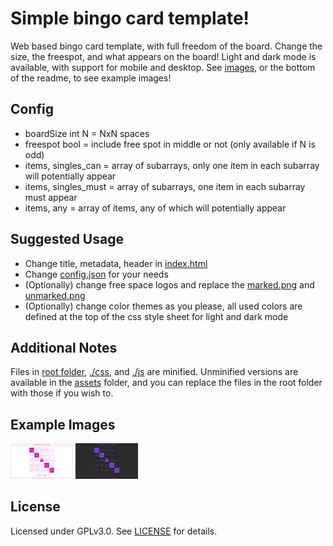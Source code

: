 # Simple bingo card template!

Web based bingo card template, with full freedom of the board. Change the size, the freespot, and what appears on the board! Light and dark mode is available, with support for mobile and desktop. See [images](./images/examples), or the bottom of the readme, to see example images!

## Config

- boardSize int N = NxN spaces
- freespot bool = include free spot in middle or not (only available if N is odd)
- items, singles_can = array of subarrays, only one item in each subarray will potentially appear
- items, singles_must = array of subarrays, one item in each subarray must appear
- items, any = array of items, any of which will potentially appear

## Suggested Usage

- Change title, metadata, header in [index.html](./index.html)
- Change [config.json](./config.json) for your needs
- (Optionally) change free space logos and replace the [marked.png](images/marked.png) and [unmarked.png](images/unmarked.png)
- (Optionally) change color themes as you please, all used colors are defined at the top of the css style sheet for light and dark mode

## Additional Notes

Files in [root folder](./), [./css](./css), and [./js](./js) are minified. Unminified versions are available in the [assets](./assets/) folder, and you can replace the files in the root folder with those if you wish to.

## Example Images

<p float="left">
  <img src="./images/examples/example_light.png" width="100" />
  <img src="./images/examples/example_dark.png" width="100" /> 
</p>

## License

Licensed under GPLv3.0. See [LICENSE](./LICENSE) for details.
